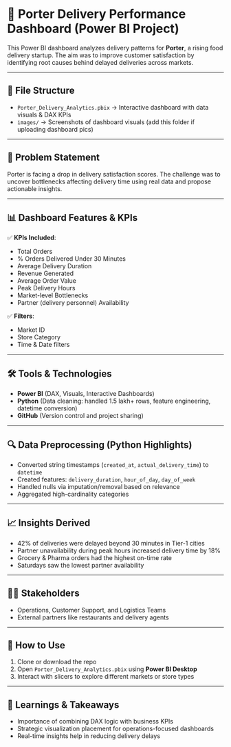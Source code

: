 # 🚚 Porter Delivery Performance Dashboard (Power BI Project)

This Power BI dashboard analyzes delivery patterns for **Porter**, a rising food delivery startup. The aim was to improve customer satisfaction by identifying root causes behind delayed deliveries across markets.

---

## 📁 File Structure

- `Porter_Delivery_Analytics.pbix` → Interactive dashboard with data visuals & DAX KPIs
- `images/` → Screenshots of dashboard visuals (add this folder if uploading dashboard pics)

---

## 📌 Problem Statement

Porter is facing a drop in delivery satisfaction scores. The challenge was to uncover bottlenecks affecting delivery time using real data and propose actionable insights.

---

## 📊 Dashboard Features & KPIs

✅ **KPIs Included**:
- Total Orders  
- % Orders Delivered Under 30 Minutes  
- Average Delivery Duration  
- Revenue Generated  
- Average Order Value  
- Peak Delivery Hours  
- Market-level Bottlenecks  
- Partner (delivery personnel) Availability

✅ **Filters**:
- Market ID  
- Store Category  
- Time & Date filters

---

## 🛠 Tools & Technologies

- **Power BI** (DAX, Visuals, Interactive Dashboards)  
- **Python** (Data cleaning: handled 1.5 lakh+ rows, feature engineering, datetime conversion)  
- **GitHub** (Version control and project sharing)

---

## 🔍 Data Preprocessing (Python Highlights)

- Converted string timestamps (`created_at`, `actual_delivery_time`) to `datetime`
- Created features: `delivery_duration`, `hour_of_day`, `day_of_week`
- Handled nulls via imputation/removal based on relevance
- Aggregated high-cardinality categories

---

## 📈 Insights Derived

- 42% of deliveries were delayed beyond 30 minutes in Tier-1 cities  
- Partner unavailability during peak hours increased delivery time by 18%  
- Grocery & Pharma orders had the highest on-time rate  
- Saturdays saw the lowest partner availability  

---

## 👩‍💼 Stakeholders

- Operations, Customer Support, and Logistics Teams  
- External partners like restaurants and delivery agents

---

## 📌 How to Use

1. Clone or download the repo
2. Open `Porter_Delivery_Analytics.pbix` using **Power BI Desktop**
3. Interact with slicers to explore different markets or store types

---

## 🧠 Learnings & Takeaways

- Importance of combining DAX logic with business KPIs  
- Strategic visualization placement for operations-focused dashboards  
- Real-time insights help in reducing delivery delays

